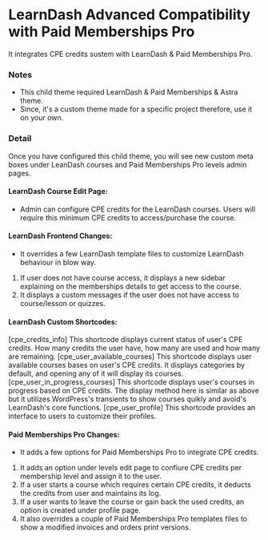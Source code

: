 # LearnDash Advanced Compatibility with Paid Memberships Pro
It integrates CPE credits sustem with LearnDash & Paid Memberships Pro. 

### Notes
- This child theme required LearnDash & Paid Memberships & Astra theme.
- Since, it's a custom theme made for a specific project therefore, use it on your own.

### Detail
Once you have configured this child theme, you will see new custom meta boxes under LeanDash courses and Paid Memberships Pro levels admin pages. 

#### LearnDash Course Edit Page:
- Admin can configure CPE credits for the LearnDash courses. Users will require this minimum CPE credits to access/purchase the course.

#### LearnDash Frontend Changes:
- It overrides a few LearnDash template files to customize LearnDash behaviour in blow way.
1) If user does not have course access, it displays a new sidebar explaining on the memberships details to get access to the course. 
2) It displays a custom messages if the user does not have access to course/lesson or quizzes. 

#### LearnDash Custom Shortcodes:
[cpe_credits_info] This shortcode displays current status of user's CPE credits. How many credits the user have, how many are used and how many are remaining.
[cpe_user_available_courses] This shortcode displays user available courses bases on user's CPE credits. It displays categories by default, and opening any of it will display its courses. 
[cpe_user_in_progress_courses] This shortcode displays user's courses in progress based on CPE credits. The display method here is similar as above but it utilizes WordPress's transients to show courses quikly and avoid's LearnDash's core functions. 
[cpe_user_profile] This shortcode provides an interface to users to customize their profiles. 


#### Paid Memberships Pro Changes:
- It adds a few options for Paid Memberships Pro to integrate CPE credits.
1) It adds an option under levels edit page to confiure CPE credits per membership level and assign it to the user.
2) If a user starts a course which requires certain CPE credits, it deducts the credits from user and maintains its log.
3) If a user wants to leave the course or gain back the used credits, an option is created under profile page. 
4) It also overrides a couple of Paid Memberships Pro templates files to show a modified invoices and orders print versions. 
